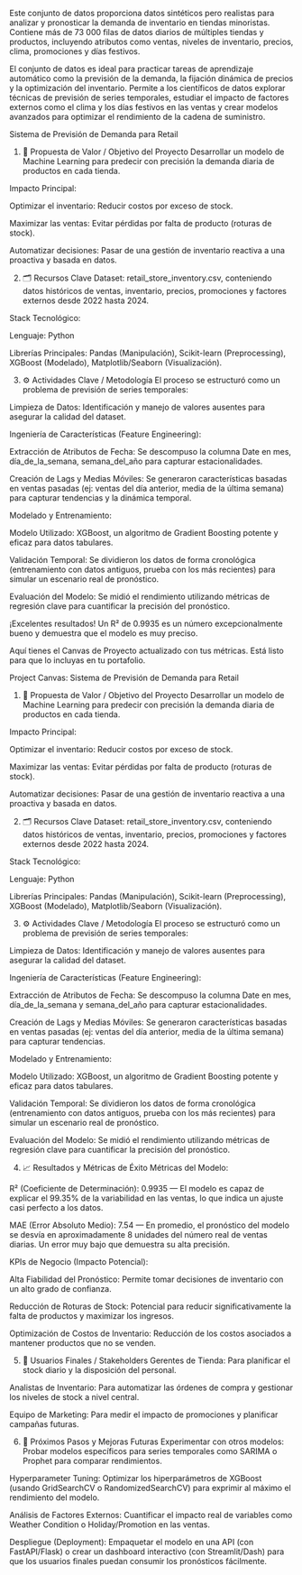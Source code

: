 Este conjunto de datos proporciona datos sintéticos pero realistas para analizar y pronosticar la demanda de inventario en tiendas minoristas. Contiene más de 73 000 filas de datos diarios de múltiples tiendas y productos, incluyendo atributos como ventas, niveles de inventario, precios, clima, promociones y días festivos.

El conjunto de datos es ideal para practicar tareas de aprendizaje automático como la previsión de la demanda, la fijación dinámica de precios y la optimización del inventario. Permite a los científicos de datos explorar técnicas de previsión de series temporales, estudiar el impacto de factores externos como el clima y los días festivos en las ventas y crear modelos avanzados para optimizar el rendimiento de la cadena de suministro.


Sistema de Previsión de Demanda para Retail
1. 🎯 Propuesta de Valor / Objetivo del Proyecto
Desarrollar un modelo de Machine Learning para predecir con precisión la demanda diaria de productos en cada tienda.

Impacto Principal:

Optimizar el inventario: Reducir costos por exceso de stock.

Maximizar las ventas: Evitar pérdidas por falta de producto (roturas de stock).

Automatizar decisiones: Pasar de una gestión de inventario reactiva a una proactiva y basada en datos.

2. 🗂️ Recursos Clave
Dataset: retail_store_inventory.csv, conteniendo datos históricos de ventas, inventario, precios, promociones y factores externos desde 2022 hasta 2024.

Stack Tecnológico:

Lenguaje: Python

Librerías Principales: Pandas (Manipulación), Scikit-learn (Preprocessing), XGBoost (Modelado), Matplotlib/Seaborn (Visualización).

3. ⚙️ Actividades Clave / Metodología
El proceso se estructuró como un problema de previsión de series temporales:

Limpieza de Datos: Identificación y manejo de valores ausentes para asegurar la calidad del dataset.

Ingeniería de Características (Feature Engineering):

Extracción de Atributos de Fecha: Se descompuso la columna Date en mes, día_de_la_semana, semana_del_año para capturar estacionalidades.

Creación de Lags y Medias Móviles: Se generaron características basadas en ventas pasadas (ej: ventas del día anterior, media de la última semana) para capturar tendencias y la dinámica temporal.

Modelado y Entrenamiento:

Modelo Utilizado: XGBoost, un algoritmo de Gradient Boosting potente y eficaz para datos tabulares.

Validación Temporal: Se dividieron los datos de forma cronológica (entrenamiento con datos antiguos, prueba con los más recientes) para simular un escenario real de pronóstico.

Evaluación del Modelo: Se midió el rendimiento utilizando métricas de regresión clave para cuantificar la precisión del pronóstico.

¡Excelentes resultados! Un R² de 0.9935 es un número excepcionalmente bueno y demuestra que el modelo es muy preciso.

Aquí tienes el Canvas de Proyecto actualizado con tus métricas. Está listo para que lo incluyas en tu portafolio.

Project Canvas: Sistema de Previsión de Demanda para Retail
1. 🎯 Propuesta de Valor / Objetivo del Proyecto
Desarrollar un modelo de Machine Learning para predecir con precisión la demanda diaria de productos en cada tienda.

Impacto Principal:

Optimizar el inventario: Reducir costos por exceso de stock.

Maximizar las ventas: Evitar pérdidas por falta de producto (roturas de stock).

Automatizar decisiones: Pasar de una gestión de inventario reactiva a una proactiva y basada en datos.

2. 🗂️ Recursos Clave
Dataset: retail_store_inventory.csv, conteniendo datos históricos de ventas, inventario, precios, promociones y factores externos desde 2022 hasta 2024.

Stack Tecnológico:

Lenguaje: Python

Librerías Principales: Pandas (Manipulación), Scikit-learn (Preprocessing), XGBoost (Modelado), Matplotlib/Seaborn (Visualización).

3. ⚙️ Actividades Clave / Metodología
El proceso se estructuró como un problema de previsión de series temporales:

Limpieza de Datos: Identificación y manejo de valores ausentes para asegurar la calidad del dataset.

Ingeniería de Características (Feature Engineering):

Extracción de Atributos de Fecha: Se descompuso la columna Date en mes, día_de_la_semana y semana_del_año para capturar estacionalidades.

Creación de Lags y Medias Móviles: Se generaron características basadas en ventas pasadas (ej: ventas del día anterior, media de la última semana) para capturar tendencias.

Modelado y Entrenamiento:

Modelo Utilizado: XGBoost, un algoritmo de Gradient Boosting potente y eficaz para datos tabulares.

Validación Temporal: Se dividieron los datos de forma cronológica (entrenamiento con datos antiguos, prueba con los más recientes) para simular un escenario real de pronóstico.

Evaluación del Modelo: Se midió el rendimiento utilizando métricas de regresión clave para cuantificar la precisión del pronóstico.

4. 📈 Resultados y Métricas de Éxito
Métricas del Modelo:

R² (Coeficiente de Determinación): 0.9935 — El modelo es capaz de explicar el 99.35% de la variabilidad en las ventas, lo que indica un ajuste casi perfecto a los datos.

MAE (Error Absoluto Medio): 7.54 — En promedio, el pronóstico del modelo se desvía en aproximadamente 8 unidades del número real de ventas diarias. Un error muy bajo que demuestra su alta precisión.

KPIs de Negocio (Impacto Potencial):

Alta Fiabilidad del Pronóstico: Permite tomar decisiones de inventario con un alto grado de confianza.

Reducción de Roturas de Stock: Potencial para reducir significativamente la falta de productos y maximizar los ingresos.

Optimización de Costos de Inventario: Reducción de los costos asociados a mantener productos que no se venden.

5. 👥 Usuarios Finales / Stakeholders
Gerentes de Tienda: Para planificar el stock diario y la disposición del personal.

Analistas de Inventario: Para automatizar las órdenes de compra y gestionar los niveles de stock a nivel central.

Equipo de Marketing: Para medir el impacto de promociones y planificar campañas futuras.

6. 🚀 Próximos Pasos y Mejoras Futuras
Experimentar con otros modelos: Probar modelos específicos para series temporales como SARIMA o Prophet para comparar rendimientos.

Hyperparameter Tuning: Optimizar los hiperparámetros de XGBoost (usando GridSearchCV o RandomizedSearchCV) para exprimir al máximo el rendimiento del modelo.

Análisis de Factores Externos: Cuantificar el impacto real de variables como Weather Condition o Holiday/Promotion en las ventas.

Despliegue (Deployment): Empaquetar el modelo en una API (con FastAPI/Flask) o crear un dashboard interactivo (con Streamlit/Dash) para que los usuarios finales puedan consumir los pronósticos fácilmente.
